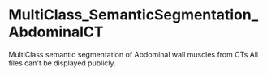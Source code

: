 # MultiClass_SemanticSegmentation_AbdominalCT
MultiClass semantic segmentation of Abdominal wall muscles from
CTs
All files can't be displayed publicly.
